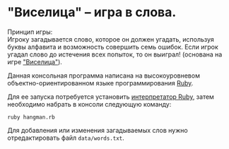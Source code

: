    # "Виселица" – игра в слова.
   
   Принцип игры:  
   Игроку загадывается слово, которое он должен угадать, используя буквы алфавита и возможность совершить семь ошибок. Если игрок угадал слово до истечения всех 
   попыток, то он выиграл! (основана на игре ["Виселица"](https://ru.wikipedia.org/wiki/%D0%92%D0%B8%D1%81%D0%B5%D0%BB%D0%B8%D1%86%D0%B0_(%D0%B8%D0%B3%D1%80%D0%B0)#%D0%9F%D1%80%D0%B8%D0%BD%D1%86%D0%B8%D0%BF_%D0%B8%D0%B3%D1%80%D1%8B)).
   
   Данная консольная программа написана на высокоуровневом объектно-ориентированном языке программирования [Ruby](https://ru.wikipedia.org/wiki/Ruby).
   
   Для ее запуска потребуется установить [интерпретатор Ruby](https://www.ruby-lang.org/ru/documentation/installation/), затем необходимо
   набрать в консоли следующую команду:  
   
   ```
   ruby hangman.rb
   ```  
   Для добавления или изменения загадываемых слов нужно отредактировать файл `data/words.txt`.
